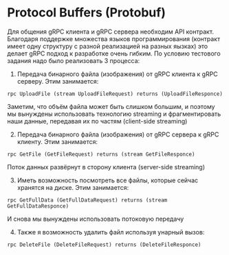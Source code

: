 # Protocol Buffers (Protobuf)

Для общения gRPC клиента и gRPC сервера необходим API контракт. Благодаря поддержке множества языков программирования (контракт имеет одну структуру с разной реализацией на разных яызках) это делает gRPC подход к разработке очень гибким. По условию тестового задания надо было реализовать 3 процесса:

1. Передача бинарного файла (изображения) от gRPC клиента к gRPC серверу. Этим занимается:

```rpc UploadFile (stream UploadFileRequest) returns (UploadFileResponce)```

Заметим, что объём файла может быть слишком большим, и поэтому мы вынуждены использовать технологию streaming и фрагментировать наши данные, передавая их по частям (client-side streaming)

2. Передача бинарного файла (изображения) от gRPC сервера к gRPC клиенту. Этим занимается:

```rpc GetFile (GetFileRequest) returns (stream GetFileResponce)```

Поток данных развёрнут в сторону клиента (server-side streaming)

3. Иметь возможность посмотреть все файлы, которые сейчас хранятся на диске. Этим занимается:

```rpc GetFullData (GetFullDataRequest) returns (stream GetFullDataResponce)```

И снова мы вынуждены использовать потоковую передачу

4. Также я возможность удалить файл используя унарный вызов:

```rpc DeleteFile (DeleteFileRequest) returns (DeleteFileResponce)```
